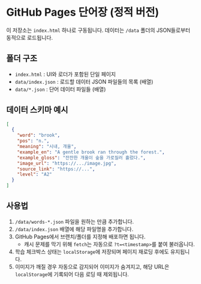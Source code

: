 
# GitHub Pages 단어장 (정적 버전)

이 저장소는 `index.html` 하나로 구동됩니다. 데이터는 `/data` 폴더의 JSON들로부터 동적으로 로드됩니다.

## 폴더 구조
- `index.html` : UI와 로더가 포함된 단일 페이지
- `data/index.json` : 로드할 데이터 JSON 파일들의 목록 (배열)
- `data/*.json` : 단어 데이터 파일들 (배열)

## 데이터 스키마 예시
```json
[
  {
    "word": "brook",
    "pos": "n.",
    "meaning": "시내, 개울",
    "example_en": "A gentle brook ran through the forest.",
    "example_gloss": "잔잔한 개울이 숲을 가로질러 흘렀다.",
    "image_url": "https://.../image.jpg",
    "source_link": "https://...",
    "level": "A2"
  }
]
```

## 사용법
1. `/data/words-*.json` 파일을 원하는 만큼 추가합니다.
2. `/data/index.json` 배열에 해당 파일명을 추가합니다.
3. GitHub Pages에서 브랜치/폴더를 지정해 배포하면 됩니다.
   - 캐시 문제를 막기 위해 `fetch`는 자동으로 `?t=<timestamp>`를 붙여 불러옵니다.
4. 학습 체크박스 상태는 `localStorage`에 저장되며 페이지 재로딩 후에도 유지됩니다.
5. 이미지가 깨질 경우 자동으로 감지되어 이미지가 숨겨지고, 해당 URL은 `localStorage`에 기록되어 다음 로딩 때 제외됩니다.
